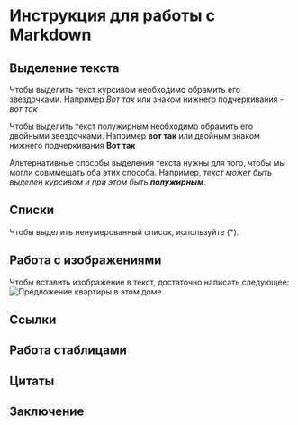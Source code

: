 # Инструкция для работы с Markdown

## Выделение текста

Чтобы выделить текст курсивом необходимо обрамить его звездочками. Например *Вот так* или знаком нижнего подчеркивания - _вот так_

Чтобы выделить текст полужирным необходимо обрамить его двойными звездочками. Например **вот так** или двойным знаком нижнего подчеркивания __Вот так__

Альтернативные способы выделения текста нужны для того, чтобы мы могли совммещать оба этих способа. Например, _текст может быть выделен курсивом и при этом быть **полужирным**_.

## Списки

Чтобы выделить ненумерованный список, используйте (*).
## Работа с изображениями

Чтобы вставить изображение в текст, достаточно написать следующее:
![Предложение квартиры в этом доме](apartament.jpg)

## Ссылки

## Работа стаблицами

## Цитаты

## Заключение